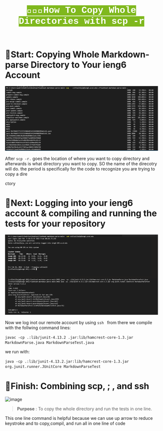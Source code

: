 <h1 align="center"> <mark style="background-color: #7fb81d ; color: white; font-size: 30px; font-family:Courier;"> <b>  👩🏾‍💻How To Copy Whole Directories with scp -r </b> </mark> </h1>
 
 <br>

# 🎇Start: Copying Whole Markdown-parse Directory to Your ieng6 Account
 ![image](F1.png)

After ``scp -r.`` goes the location of where you want to copy directory and afterwards is what directory you want to copy. SO the name of the direcotry will do. the  period is specifically for the code to recognize you are trying to copy a dire

ctory


# 🎇Next: Logging into your ieng6 account & compiling and running the tests for your repository 
 ![image](f2.png)


 Now we log inot our remote account by using ```ssh ``` from there we compile with the follwing command lines:

 ``` javac -cp .:lib/junit-4.13.2 .jar:lib/hamcrest-core-1.3.jar MarkdownParse.java MarkdownParseTest.java ```


 we run with: 

 ```java -cp .:lib/junit-4.13.2.jar:lib/hamcrest-core-1.3.jar org.junit.runner.JUnitCore MarkdownParseTest ```


# 🎇Finish: Combining scp, ; , and ssh   
 ![image](f3.png)
 
 > **Purpose** : To copy the whole directory and run the tests in one line.



This one line command is helpful because we can use up arrow to reduce keystroke and to copy,compil, and run all in one line of code

